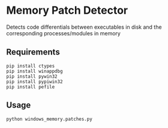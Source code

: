 # Memory Patch Detector
Detects code differentials between executables in disk and the corresponding processes/modules in memory

## Requirements
    pip install ctypes
    pip install winappdbg
    pip install pywin32
    pip install pypiwin32
    pip install pefile

## Usage
    python windows_memory.patches.py
